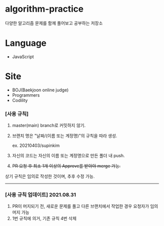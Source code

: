 # algorithm-practice

다양한 알고리즘 문제를 함께 풀어보고 공부하는 저장소

# Language

- JavaScript

# Site

- BOJ(Baekjoon online judge)
- Programmers
- Codility

### [사용 규칙]

1. master(main) branch로 커밋하지 않기.
2. 브랜치 명은 "날짜/(이름 또는 계정명)"의 규칙을 따라 생성.

   ex. 20210403/supinkim

3. 자신의 코드는 자신의 이름 또는 계정명으로 만든 폴더 내 push.
4. <s>PR 요청 후 최소 1개 이상의 Approve를 받아야 merge 가능.</s>


상기 규칙은 임의로 작성한 것이며, 추후 수정 가능.

---

### [사용 규칙 업데이트] 2021.08.31

1. PR이 머지되기 전, 새로운 문제를 풀고 다른 브랜치에서 작업한 경우 요청자가 임의 머지 가능
2. 1번 규칙에 의거, 기존 규칙 4번 삭제
